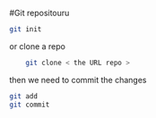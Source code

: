 #Git
repositouru
~~~ bash
git init
~~~

or clone a repo

```bash
    git clone < the URL repo >
```

then we need to commit the changes

~~~ bash
git add
git commit
~~~